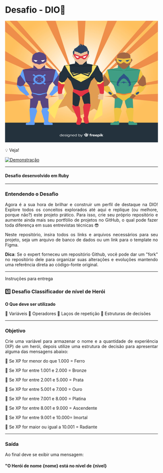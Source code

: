 # Desafio - DIO🦸

<p align="center">
  <img src="https://github.com/AngeloSouza1/desafio-felipao-DIO/blob/main/hero.jpg" alt="Logo" width="700" height="400">
</p>

💡 Veja!

<a href="https://vimeo.com/939092868/65a3874f7c" target="_blank">
  <img src="https://img.shields.io/badge/Assista_ao_Vídeo_de_Demonstração-DarkGreen" alt="Demonstração">
</a>

---

#### Desafio desenvolvido em Ruby

---
### Entendendo o Desafio

<div align="justify">
Agora é a sua hora de brilhar e construir um perfil de destaque na DIO! Explore todos os conceitos explorados até aqui e replique (ou melhore, porque não?) este projeto prático. Para isso, crie seu próprio repositório e aumente ainda mais seu portfólio de projetos no GitHub, o qual pode fazer toda diferença em suas entrevistas técnicas 😎
</div>
<p>
<div align="justify">
Neste repositório, insira todos os links e arquivos necessários para seu projeto, seja um arquivo de banco de dados ou um link para o template no Figma.
</div>
<p>
<div align="justify">
  
**Dica**: Se o expert forneceu um repositório Github, você pode dar um "fork" no repositório dele para organizar suas alterações e evoluções mantendo uma referência direta ao código-fonte original.
</div>

---
Instruções para entrega

### 1️⃣ Desafio Classificador de nível de Herói

**O Que deve ser utilizado**

🔹 Variáveis
🔹 Operadores
🔹 Laços de repetição
🔹 Estruturas de decisões


---
### Objetivo

<div align="justify">
Crie uma variável para armazenar o nome e a quantidade de experiência (XP) de um herói, depois utilize uma estrutura de decisão para apresentar alguma das mensagens abaixo:

🔹 Se XP for menor do que 1.000 = Ferro<p>
🔹 Se XP for entre 1.001 e 2.000 = Bronze<p>
🔹 Se XP for entre 2.001 e 5.000 = Prata<p>
🔹 Se XP for entre 5.001 e 7.000 = Ouro<p>
🔹 Se XP for entre 7.001 e 8.000 = Platina<p>
🔹 Se XP for entre 8.001 e 9.000 = Ascendente<p>
🔹 Se XP for entre 9.001 e 10.000= Imortal<p>
🔹 Se XP for maior ou igual a 10.001 = Radiante<p>
</div>

---

### Saída

Ao final deve se exibir uma mensagem:
<br>

#### "O Herói de nome **{nome}** está no nível de **{nivel}**


